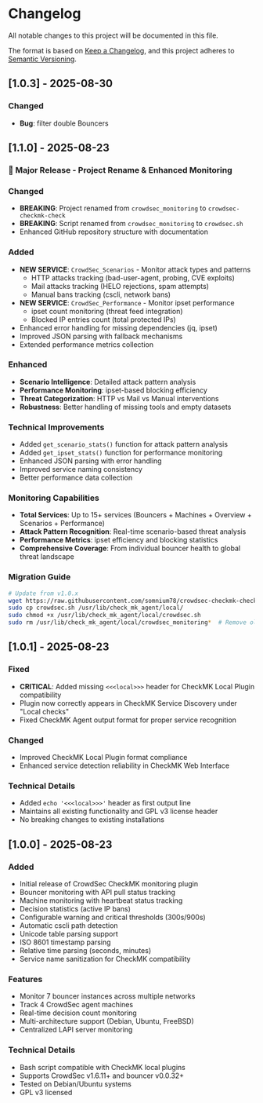 # Changelog

All notable changes to this project will be documented in this file.

The format is based on [Keep a Changelog](https://keepachangelog.com/en/1.0.0/),
and this project adheres to [Semantic Versioning](https://semver.org/spec/v2.0.0.html).

## [1.0.3] - 2025-08-30

### Changed
- **Bug**: filter double Bouncers 

## [1.1.0] - 2025-08-23

### 🚀 Major Release - Project Rename & Enhanced Monitoring

### Changed
- **BREAKING**: Project renamed from `crowdsec_monitoring` to `crowdsec-checkmk-check`
- **BREAKING**: Script renamed from `crowdsec_monitoring` to `crowdsec.sh`
- Enhanced GitHub repository structure with documentation

### Added
- **NEW SERVICE**: `CrowdSec_Scenarios` - Monitor attack types and patterns
  - HTTP attacks tracking (bad-user-agent, probing, CVE exploits)
  - Mail attacks tracking (HELO rejections, spam attempts)
  - Manual bans tracking (cscli, network bans)
- **NEW SERVICE**: `CrowdSec_Performance` - Monitor ipset performance
  - ipset count monitoring (threat feed integration)
  - Blocked IP entries count (total protected IPs)
- Enhanced error handling for missing dependencies (jq, ipset)
- Improved JSON parsing with fallback mechanisms
- Extended performance metrics collection

### Enhanced
- **Scenario Intelligence**: Detailed attack pattern analysis
- **Performance Monitoring**: ipset-based blocking efficiency
- **Threat Categorization**: HTTP vs Mail vs Manual interventions
- **Robustness**: Better handling of missing tools and empty datasets

### Technical Improvements
- Added `get_scenario_stats()` function for attack pattern analysis
- Added `get_ipset_stats()` function for performance monitoring  
- Enhanced JSON parsing with error handling
- Improved service naming consistency
- Better performance data collection

### Monitoring Capabilities
- **Total Services**: Up to 15+ services (Bouncers + Machines + Overview + Scenarios + Performance)
- **Attack Pattern Recognition**: Real-time scenario-based threat analysis
- **Performance Metrics**: ipset efficiency and blocking statistics
- **Comprehensive Coverage**: From individual bouncer health to global threat landscape

### Migration Guide
```bash
# Update from v1.0.x
wget https://raw.githubusercontent.com/somnium78/crowdsec-checkmk-check/v1.1.0/crowdsec.sh
sudo cp crowdsec.sh /usr/lib/check_mk_agent/local/
sudo chmod +x /usr/lib/check_mk_agent/local/crowdsec.sh
sudo rm /usr/lib/check_mk_agent/local/crowdsec_monitoring*  # Remove old script
```

## [1.0.1] - 2025-08-23

### Fixed
- **CRITICAL**: Added missing `<<<local>>>` header for CheckMK Local Plugin compatibility
- Plugin now correctly appears in CheckMK Service Discovery under "Local checks"
- Fixed CheckMK Agent output format for proper service recognition

### Changed
- Improved CheckMK Local Plugin format compliance
- Enhanced service detection reliability in CheckMK Web Interface

### Technical Details
- Added `echo '<<<local>>>'` header as first output line
- Maintains all existing functionality and GPL v3 license header
- No breaking changes to existing installations


## [1.0.0] - 2025-08-23

### Added
- Initial release of CrowdSec CheckMK monitoring plugin
- Bouncer monitoring with API pull status tracking
- Machine monitoring with heartbeat status tracking
- Decision statistics (active IP bans)
- Configurable warning and critical thresholds (300s/900s)
- Automatic cscli path detection
- Unicode table parsing support
- ISO 8601 timestamp parsing
- Relative time parsing (seconds, minutes)
- Service name sanitization for CheckMK compatibility

### Features
- Monitor 7 bouncer instances across multiple networks
- Track 4 CrowdSec agent machines
- Real-time decision count monitoring
- Multi-architecture support (Debian, Ubuntu, FreeBSD)
- Centralized LAPI server monitoring

### Technical Details
- Bash script compatible with CheckMK local plugins
- Supports CrowdSec v1.6.11+ and bouncer v0.0.32+
- Tested on Debian/Ubuntu systems
- GPL v3 licensed
